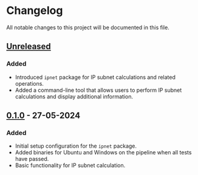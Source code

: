# Changelog

All notable changes to this project will be documented in this file.

## [Unreleased]

### Added
- Introduced `ipnet` package for IP subnet calculations and related operations.
- Added a command-line tool that allows users to perform IP subnet calculations and display additional information.

## [0.1.0] - 27-05-2024

### Added
- Initial setup configuration for the `ipnet` package.
- Added binaries for Ubuntu and Windows on the pipeline when all tests have passed.
- Basic functionality for IP subnet calculation.

[Unreleased]: https://github.com/nicanorflavier/ipnet/compare/v0.1.0...HEAD
[0.1.0]: https://github.com/nicanorflavier/ipnet/releases/tag/v0.1.0